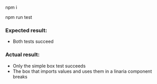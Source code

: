 npm i

npm run test

### Expected result:

- Both tests succeed

### Actual result:

- Only the simple box test succeeds
- The box that imports values and uses them in a linaria component breaks
